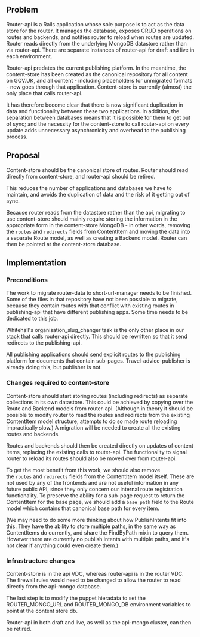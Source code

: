 ## Problem

Router-api is a Rails application whose sole purpose is to act as the data store for the router. It manages the database, exposes CRUD operations on routes and backends, and notifies router to reload when routes are updated. Router reads directly from the underlying MongoDB datastore rather than via router-api.&nbsp;There are separate instances of router-api for draft and live in each environment.

Router-api predates the current publishing platform. In the meantime, the content-store has been created as the canonical repository for all content on GOV.UK, and all content - including placeholders for unmigrated formats - now goes through that application. Content-store is currently (almost) the only place that calls router-api.

It has therefore become clear that there is now significant duplication in data and functionality between these two applications. In addition, the separation between databases means that it is possible for them to get out of sync; and the necessity for the content-store to call router-api on every update adds unnecessary asynchronicity and overhead to the publishing process.

## Proposal

Content-store should be the canonical store of routes. Router should read directly from content-store, and router-api should be retired.&nbsp;

This reduces the number of applications and databases we have to maintain, and avoids the duplication of data and the risk of it getting out of sync.

Because router reads from the datastore rather than the api, migrating to use content-store should mainly require storing the information in the appropriate form in the content-store MongoDB - in other words, removing the&nbsp;`routes` and&nbsp;`redirects` fields from ContentItem and moving the data into a separate Route model, as well as creating a Backend model. Router can then be pointed at the content-store database.

## Implementation

### Preconditions

The work to migrate router-data to short-url-manager needs to be finished. Some of the files in that repository have not been possible to migrate, because they contain routes with that conflict with existing routes in publishing-api that have different publishing apps. Some time needs to be dedicated to this job.

Whitehall's organisation\_slug\_changer task is the only other place in our stack that calls router-api directly. This should be rewritten so that it send redirects to the publishing-api.

All publishing applications should send explicit routes to the publishing platform for documents that contain sub-pages. Travel-advice-publisher is already doing this, but publisher is not.

### Changes required to content-store

Content-store should start storing routes (including redirects) as separate collections in its own datastore. This could be achieved by copying over the Route and Backend models from router-api. (Although in theory it should be possible to modify router to read the routes and redirects from the existing ContentItem model structure, attempts to do so made route reloading impractically slow.) A migration will be needed to create all the existing routes and backends.

Routes and backends should then be created directly on updates of content items, replacing the existing calls to router-api. The functionality to signal router to reload its routes should also be moved over from router-api.

To get the most benefit from this work, we should also remove the&nbsp;`routes`&nbsp;and&nbsp;`redirects`&nbsp;fields from the ContentItem model itself. These are not used by any of the frontends and are not useful information in any future public API, since they only concern our internal route registration functionality. To preserve the ability for a sub-page request to return the ContentItem for the base page, we should add a&nbsp;`base_path`&nbsp;field to the Route model which contains that canonical base path for every item.&nbsp;

(We may need to do some more thinking about how PublishIntents fit into this. They have the ability to store multiple paths, in the same way as ContentItems do currently, and share the FindByPath mixin to query them. However there are currently no publish intents with multiple paths, and it's not clear if anything could even create them.)

### Infrastructure changes

Content-store is in the api VDC, whereas router-api is in the router VDC. The firewall rules would need to be changed to allow the router to read directly from the api-mongo database.

The last step is to modify the puppet hieradata to set the ROUTER\_MONGO\_URL and ROUTER\_MONGO\_DB environment variables to point at the content store db.&nbsp;

Router-api in both draft and live, as well as the api-mongo cluster, can then be retired.

&nbsp;

&nbsp;

&nbsp;

&nbsp;

&nbsp;

